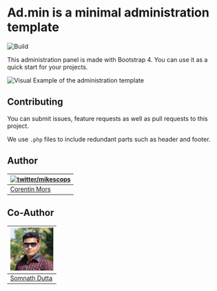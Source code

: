 # Ad.min is a minimal administration template

![Build](https://github.com/Mikescops/ad.min/workflows/CI/badge.svg)

This administration panel is made with Bootstrap 4.
You can use it as a quick start for your projects.


![Visual Example of the administration template](https://user-images.githubusercontent.com/4266283/48120538-ac51ef00-e272-11e8-83c6-36d951c03533.png)



## Contributing

You can submit issues, feature requests as well as pull requests to this project.

We use `.php` files to include redundant parts such as header and footer.


## Author

| [![twitter/mikescops](https://avatars0.githubusercontent.com/u/4266283?s=100&v=4)](http://twitter.com/mikescops "Follow @mikescops on Twitter") | 
|---|
| [Corentin Mors](https://pixelswap.fr/) |

## Co-Author

| [![twitter/babai93](images/3635978_100px.jpg)](http://twitter.com/babai93 "Follow @babai93 on Twitter") | 
|---|
| [Somnath Dutta](https://rubai27.netlify.app/) |